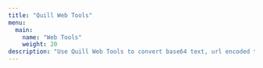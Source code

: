 ```yaml
---
title: "Quill Web Tools"
menu:
  main:
    name: "Web Tools"
    weight: 20
description: "Use Quill Web Tools to convert base64 text, url encoded text, format JSON, and perform other common web operations."
---
```


